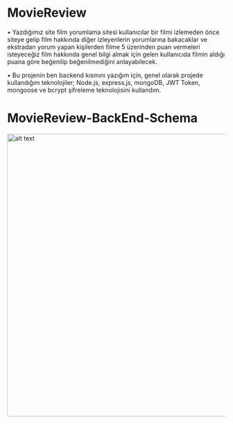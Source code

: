 # MovieReview

•	Yazdığımız site film yorumlama sitesi kullanıcılar bir filmi izlemeden önce siteye gelip film hakkında diğer izleyenlerin yorumlarına bakacaklar ve ekstradan yorum yapan kişilerden filme 5 üzerinden puan vermeleri isteyeceğiz film hakkında genel bilgi almak için gelen kullanıcıda filmin aldığı puana göre beğenilip beğenilmediğini anlayabilecek.

•	Bu projenin ben backend kısmını yazığım için, genel olarak projede kullandığım teknolojiler; Node.js, express.js, mongoDB,  JWT Token, mongoose ve bcrypt şifreleme teknolojisini kullandım.

# MovieReview-BackEnd-Schema
<img src="https://github.com/nurettinyavuz/MovieReview-BackEnd/blob/main/Project%20Images/MovieReview-Backend-Schema.png" alt="alt text" width="1500" height="650">

